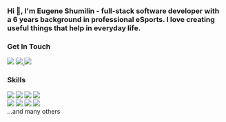 ### Hi 👋, I'm Eugene Shumilin - full-stack software developer with a 6 years background in professional eSports. I love creating useful things that help in everyday life.

### Get In Touch
<a href="mailto:neirea@ukr.net"><img src="https://img.shields.io/badge/Email-D14836?style=for-the-badge&logo=gmail&logoColor=white"></a> <a href="https://www.linkedin.com/in/eugene-shumilin/"><img src="https://img.shields.io/badge/LinkedIn-0077B5?style=for-the-badge&logo=linkedin&logoColor=white"></a><a href="https://www.neirea.com/"> <img src="https://img.shields.io/badge/portfolio-2A2A2A?style=for-the-badge&logo=dev.to&logoColor=white"></a>

### Skills
<img src="https://img.shields.io/badge/TypeScript-3178C6?style=for-the-badge&logo=typescript&logoColor=white"> <img src="https://img.shields.io/badge/React-20232A?style=for-the-badge&logo=react&logoColor=61DAFB">  <img src="https://img.shields.io/badge/HTML5-E34F26?style=for-the-badge&logo=html5&logoColor=white"> <img src="https://img.shields.io/badge/CSS3-1572B6?style=for-the-badge&logo=css3&logoColor=white">  
<img src="https://img.shields.io/badge/Node.js-43853D?style=for-the-badge&logo=node.js&logoColor=white"> <img src="https://img.shields.io/badge/SQL-4169E1?style=for-the-badge&logo=PostgreSQL&logoColor=white"> <img src="https://img.shields.io/badge/MongoDB-47A248?style=for-the-badge&logo=MongoDB&logoColor=white"> <img src="https://img.shields.io/badge/GraphQL-E10098?style=for-the-badge&logo=GraphQL&logoColor=white">   
...and many others
